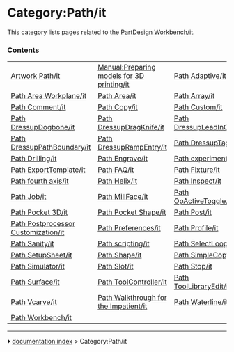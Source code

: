 # Category:Path/it
This category lists pages related to the [PartDesign Workbench/it](PartDesign_Workbench/it.md).

### Contents

|     |     |     |
| --- | --- | --- |
| [Artwork Path/it](Artwork_Path/it.md) | [Manual:Preparing models for 3D printing/it](Manual_Preparing_models_for_3D_printing/it.md) | [Path Adaptive/it](Path_Adaptive/it.md) |
| [Path Area Workplane/it](Path_Area_Workplane/it.md) | [Path Area/it](Path_Area/it.md) | [Path Array/it](Path_Array/it.md) |
| [Path Comment/it](Path_Comment/it.md) | [Path Copy/it](Path_Copy/it.md) | [Path Custom/it](Path_Custom/it.md) |
| [Path DressupDogbone/it](Path_DressupDogbone/it.md) | [Path DressupDragKnife/it](Path_DressupDragKnife/it.md) | [Path DressupLeadInOut/it](Path_DressupLeadInOut/it.md) |
| [Path DressupPathBoundary/it](Path_DressupPathBoundary/it.md) | [Path DressupRampEntry/it](Path_DressupRampEntry/it.md) | [Path DressupTag/it](Path_DressupTag/it.md) |
| [Path Drilling/it](Path_Drilling/it.md) | [Path Engrave/it](Path_Engrave/it.md) | [Path experimental/it](Path_experimental/it.md) |
| [Path ExportTemplate/it](Path_ExportTemplate/it.md) | [Path FAQ/it](Path_FAQ/it.md) | [Path Fixture/it](Path_Fixture/it.md) |
| [Path fourth axis/it](Path_fourth_axis/it.md) | [Path Helix/it](Path_Helix/it.md) | [Path Inspect/it](Path_Inspect/it.md) |
| [Path Job/it](Path_Job/it.md) | [Path MillFace/it](Path_MillFace/it.md) | [Path OpActiveToggle/it](Path_OpActiveToggle/it.md) |
| [Path Pocket 3D/it](Path_Pocket_3D/it.md) | [Path Pocket Shape/it](Path_Pocket_Shape/it.md) | [Path Post/it](Path_Post/it.md) |
| [Path Postprocessor Customization/it](Path_Postprocessor_Customization/it.md) | [Path Preferences/it](Path_Preferences/it.md) | [Path Profile/it](Path_Profile/it.md) |
| [Path Sanity/it](Path_Sanity/it.md) | [Path scripting/it](Path_scripting/it.md) | [Path SelectLoop/it](Path_SelectLoop/it.md) |
| [Path SetupSheet/it](Path_SetupSheet/it.md) | [Path Shape/it](Path_Shape/it.md) | [Path SimpleCopy/it](Path_SimpleCopy/it.md) |
| [Path Simulator/it](Path_Simulator/it.md) | [Path Slot/it](Path_Slot/it.md) | [Path Stop/it](Path_Stop/it.md) |
| [Path Surface/it](Path_Surface/it.md) | [Path ToolController/it](Path_ToolController/it.md) | [Path ToolLibraryEdit/it](Path_ToolLibraryEdit/it.md) |
| [Path Vcarve/it](Path_Vcarve/it.md) | [Path Walkthrough for the Impatient/it](Path_Walkthrough_for_the_Impatient/it.md) | [Path Waterline/it](Path_Waterline/it.md) |
| [Path Workbench/it](Path_Workbench/it.md) |



---
⏵ [documentation index](../README.md) > Category:Path/it
